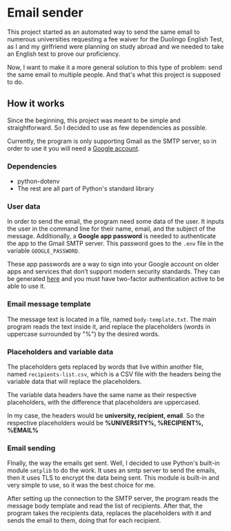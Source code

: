 # Email sender
This project started as an automated way to send the same email to numerous universities requesting a fee waiver for the Duolingo English Test, as I and my girlfriend were planning on study abroad and we needed to take an English test to prove our proficiency.

Now, I want to make it a more general solution to this type of problem: send the same email to multiple people. And that's what this project is supposed to do.

## How it works
Since the beginning, this project was meant to be simple and straightforward. So I decided to use as few dependencies as possible.

Currently, the program is only supporting Gmail as the SMTP server, so in order to use it you will need a [Google account](https://support.google.com/mail/answer/56256).

### Dependencies
- python-dotenv
- The rest are all part of Python's standard library

### User data
In order to send the email, the program need some data of the user. It inputs the user in the command line for their name, email, and the subject of the message. Additionally, a **Google app password** is needed to authenticate the app to the Gmail SMTP server. This password goes to the `.env` file in the variable `GOOGLE_PASSWORD`.

These app passwords are a way to sign into your Google account on older apps and services that don’t support modern security standards. They can be generated [here](https://myaccount.google.com/apppasswords) and you must have two-factor authentication active to be able to use it.

### Email message template
The message text is located in a file, named `body-template.txt`. The main program reads the text inside it, and replace the placeholders (words in uppercase surrounded by "%") by the desired words.

### Placeholders and variable data
The placeholders gets replaced by words that live within another file, named `recipients-list.csv`, which is a CSV file with the headers being the variable data that will replace the placeholders.

The variable data headers have the same name as their respective placeholders, with the difference that placeholders are uppercased.

In my case, the headers would be **university, recipient, email**. So the respective placeholders would be **%UNIVERSITY%, %RECIPIENT%, %EMAIL%**

### Email sending
FInally, the way the emails get sent. Well, I decided to use Python's built-in module `smtplib` to do the work. It uses an smtp server to send the emails, then it uses TLS to encrypt the data being sent. This module is built-in and very simple to use, so it was the best choice for me.

After setting up the connection to the SMTP server, the program reads the message body template and read the list of recipients. After that, the program takes the recipients data, replaces the placeholders with it and sends the email to them, doing that for each recipient.